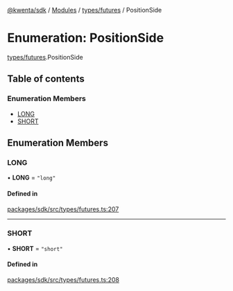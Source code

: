 [@kwenta/sdk](../README.md) / [Modules](../modules.md) / [types/futures](../modules/types_futures.md) / PositionSide

# Enumeration: PositionSide

[types/futures](../modules/types_futures.md).PositionSide

## Table of contents

### Enumeration Members

- [LONG](types_futures.PositionSide.md#long)
- [SHORT](types_futures.PositionSide.md#short)

## Enumeration Members

### LONG

• **LONG** = ``"long"``

#### Defined in

[packages/sdk/src/types/futures.ts:207](https://github.com/Kwenta/kwenta/blob/28493a909/packages/sdk/src/types/futures.ts#L207)

___

### SHORT

• **SHORT** = ``"short"``

#### Defined in

[packages/sdk/src/types/futures.ts:208](https://github.com/Kwenta/kwenta/blob/28493a909/packages/sdk/src/types/futures.ts#L208)
